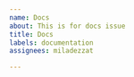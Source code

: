 ```yaml
---
name: Docs
about: This is for docs issue
title: Docs
labels: documentation
assignees: miladezzat

---
```




